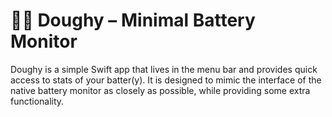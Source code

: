 # 🧑‍🍳 Doughy – Minimal Battery Monitor

Doughy is a simple Swift app that lives in the menu bar and provides quick access to stats of your batter(y).
It is designed to mimic the interface of the native battery monitor as closely as possible, while providing some extra functionality.

